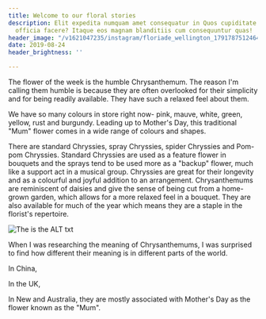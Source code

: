 ```yaml
---
title: Welcome to our floral stories
description: Elit expedita numquam amet consequatur in Quos cupiditate natus eligendi
  officia facere? Itaque eos magnam blanditiis cum consequuntur quas!
header_image: "/v1621047235/instagram/floriade_wellington_17917875124646997.jpg"
date: 2019-08-24
header_brightness: ''

---
```

The flower of the week is the humble Chrysanthemum. The reason I'm calling them humble is because they are often overlooked for their simplicity and for being readily available. They have such a relaxed feel about them.

We have so many colours in store right now- pink, mauve, white, green, yellow, rust and burgundy.  Leading up to Mother's Day, this traditional "Mum" flower comes in a wide range of colours and shapes.

There are standard Chryssies, spray Chryssies, spider Chryssies and Pom-pom Chryssies.  Standard Chryssies are used as a feature flower in bouquets and the sprays tend to be used more as a "backup" flower, much like a support act in a musical group. Chryssies are great for their longevity and as a colourful and joyful addition to an arrangement.  Chrysanthemums are reminiscent of daisies and give the sense of being cut from a home-grown garden, which allows for a more relaxed feel in a bouquet. They are also available for much of the year which means they are a staple in the florist's repertoire.

![The is the ALT txt](https://res.cloudinary.com/floriade/image/upload/v1621047234/instagram/floriade_wellington_18144902461162640.jpg "This is the title")

When I was researching the meaning of Chrysanthemums, I was surprised to find how different their meaning is in different parts of the world.

In China,

In the UK,

In New and Australia, they are mostly associated with Mother's Day as the flower known as the "Mum".